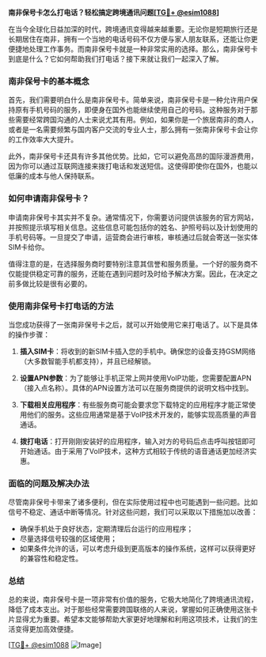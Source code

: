 **南非保号卡怎么打电话？轻松搞定跨境通讯问题[[TG💪+ @esim1088](https://t.me/s/esim1088)]**

在当今全球化日益加深的时代，跨境通讯变得越来越重要。无论你是短期旅行还是长期居住在南非，拥有一个当地的电话号码不仅方便与家人朋友联系，还能让你更便捷地处理工作事务。而南非保号卡就是一种非常实用的选择。那么，南非保号卡到底是什么？它如何帮助我们打电话？接下来就让我们一起深入了解。

### 南非保号卡的基本概念

首先，我们需要明白什么是南非保号卡。简单来说，南非保号卡是一种允许用户保持原有手机号码的服务，即便身在国外也能继续使用自己的号码。这种服务对于那些需要经常跨国沟通的人士来说尤其有用。例如，如果你是一个旅居南非的商人，或者是一名需要频繁与国内客户交流的专业人士，那么拥有一张南非保号卡会让你的工作效率大大提升。

此外，南非保号卡还具有许多其他优势。比如，它可以避免高昂的国际漫游费用，因为你可以通过互联网连接来拨打电话和发送短信。这使得即使你在国外，也能以低廉的成本与他人保持联系。

### 如何申请南非保号卡？

申请南非保号卡其实并不复杂。通常情况下，你需要访问提供该服务的官方网站，并按照提示填写相关信息。这些信息可能包括你的姓名、护照号码以及计划使用的手机号码等。一旦提交了申请，运营商会进行审核，审核通过后就会寄送一张实体SIM卡给你。

值得注意的是，在选择服务商时要特别注意其信誉和服务质量。一个好的服务商不仅能提供稳定可靠的服务，还能在遇到问题时及时给予解决方案。因此，在决定之前多做比较是很有必要的。

### 使用南非保号卡打电话的方法

当您成功获得了一张南非保号卡之后，就可以开始使用它来打电话了。以下是具体的操作步骤：

1. **插入SIM卡**：将收到的新SIM卡插入您的手机中。确保您的设备支持GSM网络（大多数智能手机都支持），并且已经解锁。
   
2. **设置APN参数**：为了能够让手机正常上网并使用VoIP功能，您需要配置APN（接入点名称）。具体的APN设置方法可以在服务商提供的说明文档中找到。

3. **下载相关应用程序**：有些服务商可能会要求您下载特定的应用程序才能正常使用他们的服务。这些应用通常是基于VoIP技术开发的，能够实现高质量的声音通话。

4. **拨打电话**：打开刚刚安装好的应用程序，输入对方的号码后点击呼叫按钮即可开始通话。由于采用了VoIP技术，这种方式相较于传统的语音通话更加经济实惠。

### 面临的问题及解决办法

尽管南非保号卡带来了诸多便利，但在实际使用过程中也可能遇到一些问题。比如信号不稳定、通话中断等情况。针对这些问题，我们可以采取以下措施加以改善：

- 确保手机处于良好状态，定期清理后台运行的应用程序；
- 尽量选择信号较强的区域使用；
- 如果条件允许的话，可以考虑升级到更高版本的操作系统，这样可以获得更好的兼容性和稳定性。

### 总结

总的来说，南非保号卡是一项非常有价值的服务，它极大地简化了跨境通讯流程，降低了成本支出。对于那些经常需要跨国联络的人来说，掌握如何正确使用这张卡片显得尤为重要。希望本文能够帮助大家更好地理解和利用这项技术，让我们的生活变得更加高效便捷。

[[TG💪+ @esim1088](https://t.me/s/esim1088) ![Image](https://i.postimg.cc/4NQfJmqS/Snipaste-2025-05-13-00-14-12.png)]